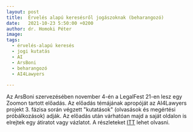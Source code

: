 ```yaml
---
layout: post
title:  Érvelés alapú keresésről jogászoknak (beharangozó)
date:   2021-10-23 5:50:00 +0200
author: dr. Homoki Péter
image: 
tags:
  - érvelés-alapú keresés
  - jogi kutatás
  - AI
  - ArsBoni
  - beharangozó
  - AI4Lawyers
  
---
```


Az ArsBoni szervezésében november 4-én a LegalFest 21-en lesz egy Zoomon tartott előadás. Az előadás témájának apropóját az AI4Lawyers projekt 3. fázisa során végzett "kutatások" (olvasások és megértési próbálkozások) adják. Az előadás után várhatóan majd a saját oldalon is elrejtek egy átiratot vagy vázlatot. A részleteket [ITT](https://karrier.arsboni.hu/legal-fest-2021-osz/programok/erveles-alapu-kereses-jogaszoknak/) lehet olvasni.
